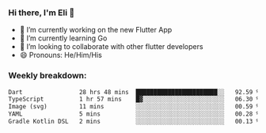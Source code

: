 ### Hi there, I'm Eli 👋
- 🔭 I’m currently working on the new Flutter App
- 🌱 I’m currently learning Go
- 🦄 I’m looking to collaborate with other flutter developers
- 😄 Pronouns: He/Him/His

### Weekly breakdown:
<!--START_SECTION:waka-->

```txt
Dart                28 hrs 48 mins  ███████████████████████░░   92.59 %
TypeScript          1 hr 57 mins    █▓░░░░░░░░░░░░░░░░░░░░░░░   06.30 %
Image (svg)         11 mins         ░░░░░░░░░░░░░░░░░░░░░░░░░   00.59 %
YAML                5 mins          ░░░░░░░░░░░░░░░░░░░░░░░░░   00.28 %
Gradle Kotlin DSL   2 mins          ░░░░░░░░░░░░░░░░░░░░░░░░░   00.13 %
```

<!--END_SECTION:waka-->
